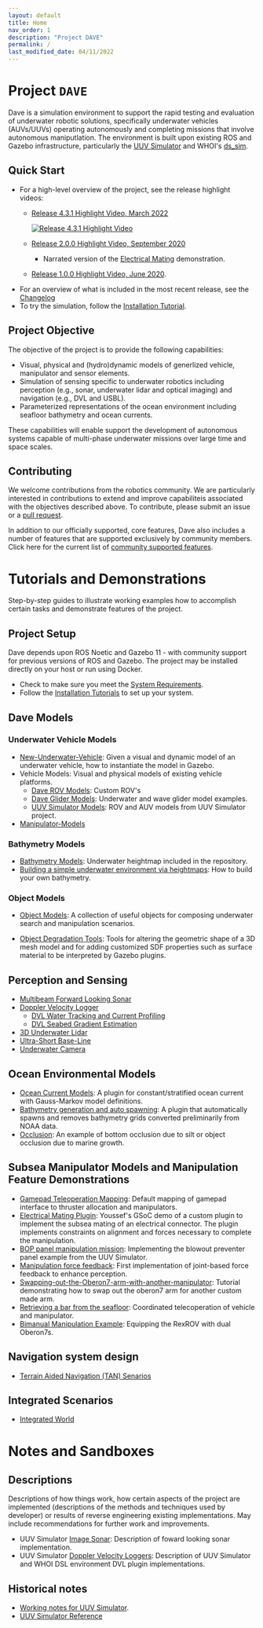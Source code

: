 ```yaml
---
layout: default
title: Home
nav_order: 1
description: "Project DAVE"
permalink: /
last_modified_date: 04/11/2022
---
```


# Project `DAVE`

Dave is a simulation environment to support the rapid testing and evaluation of underwater robotic solutions, specifically underwater vehicles (AUVs/UUVs) operating autonomously and completing missions that involve autonomous maniputlation.  The environment is built upon existing ROS and Gazebo infrastructure, particularly the [UUV Simulator](https://github.com/uuvsimulator/) and WHOI's [ds_sim](https://bitbucket.org/whoidsl/ds_sim/src/master/).

## Quick Start

* For a high-level overview of the project, see the release highlight videos:
    * [Release 4.3.1 Highlight Video, March 2022](https://www.youtube.com/watch?v=5HixvTjXzsg)

      [![Release 4.3.1 Highlight Video](https://user-images.githubusercontent.com/7955120/160326859-5e360b2b-c45f-4900-9750-6803cce6fa46.png)](https://www.youtube.com/watch?v=5HixvTjXzsg)

    * [Release 2.0.0 Highlight Video, September 2020](https://vimeo.com/462024036)
        * Narrated version of the [Electrical Mating](https://vimeo.com/463124725) demonstration.
    * [Release 1.0.0 Highlight Video, June 2020](https://vimeo.com/426414758).
* For an overview of what is included in the most recent release, see the [Changelog](https://github.com/Field-Robotics-Lab/dave/blob/master/Changelog.md)
* To try the simulation, follow the [Installation Tutorial](contents/installation/Installation).

## Project Objective

The objective of the project is to provide the following capabilities:

* Visual, physical and (hydro)dynamic models of generlized vehicle, manipulator and sensor elements.
* Simulation of sensing specific to underwater robotics including perception (e.g., sonar, underwater lidar and optical imaging) and navigation (e.g., DVL and USBL).
* Parameterized representations of the ocean environment including seafloor bathymetry and ocean currents.

These capabilities will enable support the development of autonomous systems capable of multi-phase underwater missions over large time and space scales.

## Contributing

We welcome contributions from the robotics community. We are particularly interested in contributions to extend and improve capabiliteis associated with the objectives described above. To contribute, please submit an issue or a [pull request](https://github.com/Field-Robotics-Lab/dave/pulls).

In addition to our officially supported, core features, Dave also includes a number of features that are supported exclusively by community members. Click here for the current list of [community supported features](Community-Supported-Features).

# Tutorials and Demonstrations

Step-by-step guides to illustrate working examples how to accomplish certain tasks and demonstrate features of the project.

## Project Setup

Dave depends upon ROS Noetic and Gazebo 11 - with community support for previous versions of ROS and Gazebo.  The project may be installed directly on your host or run using Docker.

* Check to make sure you meet the [System Requirements](/dave.doc/contents/installation/System-Requirements).
* Follow the [Installation Tutorials](/dave.doc/contents/installation/Installation) to set up your system.

## Dave Models

### Underwater Vehicle Models

* [New-Underwater-Vehicle](/dave.doc/contents/dave_models/New-Underwater-Vehicle): Given a visual and dynamic model of an underwater vehicle, how to instantiate the model in Gazebo.
* Vehicle Models: Visual and physical models of existing vehicle platforms.
    * [Dave ROV Models](/dave.doc/contents/dave_models/vehicle_examples): Custom ROV's
    * [Dave Glider Models](/dave.doc/contents/dave_models/Glider-Models): Underwater and wave glider model examples.
    * [UUV Simulator Models](/dave.doc/contents/dave_models/uuv_sim_vehicles): ROV and AUV models from UUV Simulator project.
* [Manipulator-Models](/dave.doc/contents/dave_models/Manipulator-Models)

### Bathymetry Models

* [Bathymetry Models](/dave.doc/contents/dave_models/Bathymetry-Models): Underwater heightmap included in the repository.
* [Building a simple underwater environment via heightmaps](/dave.doc/contents/dave_models/Building-a-simple-underwater-environment-via-heightmaps): How to build your own bathymetry.

### Object Models

* [Object Models](/dave.doc/contents/dave_models/Dave-Object-Models): A collection of useful objects for composing underwater search and manipulation scenarios.

* [Object Degradation Tools](/dave.doc/contents/dave_models/Object-Degradation-Tools): Tools for altering the geometric shape of a 3D mesh model and for adding customized SDF properties such as surface material to be interpreted by Gazebo plugins.

## Perception and Sensing

* [Multibeam Forward Looking Sonar](/dave.doc/contents/dave_sensors/Multibeam-Forward-Looking-Sonar)
* [Doppler Velocity Logger](/dave.doc/contents/dave_sensors/whn_dvl_examples)
    * [DVL Water Tracking and Current Profiling](/dave.doc/contents/dave_sensors/DVL-Water-Tracking)
    * [DVL Seabed Gradient Estimation](/dave.doc/contents/dave_sensors/DVL-Seabed-Gradient)
* [3D Underwater Lidar](/dave.doc/contents/dave_sensors/3D-Underwater-Lidar)
* [Ultra-Short Base-Line](/dave.doc/contents/dave_sensors/usbl_tutorial)
* [Underwater Camera](/dave.doc/contents/dave_sensors/Underwater-Camera-Roadmap)

## Ocean Environmental Models

* [Ocean Current Models](/dave.doc/contents/dave_env/Ocean-Current):  A plugin for constant/stratified ocean current with Gauss-Markov model definitions.
* [Bathymetry generation and auto spawning](/dave.doc/contents/dave_env/Bathymetry-Integration): A plugin that automatically spawns and removes bathymetry grids converted preliminarily from NOAA data.
* [Occlusion](/dave.doc/contents/dave_env/Occlusion): An example of bottom occlusion due to silt or object occlusion due to marine growth.

## Subsea Manipulator Models and Manipulation Feature Demonstrations

* [Gamepad Teleoperation Mapping](/dave.doc/contents/manipulator_demos/Logitech-F310-Gamepad-Mapping): Default mapping of gamepad interface to thruster allocation and manipulators.
* [Electrical Mating Plugin](/dave.doc/contents/manipulator_demos/Electrical-Plug-Mating-Plugin): Youssef's GSoC demo of a custom plugin to implement the subsea mating of an electrical connector.  The plugin implements constraints on alignment and forces necessary to complete the manipulation.
* [BOP panel manipulation mission](/dave.doc/contents/manipulator_demos/BOP-Panel-Manipulation-Mission): Implementing the blowout preventer panel example from the UUV Simulator.
* [Manipulation force feedback](/dave.doc/contents/manipulator_demos/Manipulator-Force-Feedback): First implementation of joint-based force feedback to enhance perception.
* [Swapping-out-the-Oberon7-arm-with-another-manipulator](/dave.doc/contents/manipulator_demos/Swapping-out-the-Oberon7-arm-with-another-manipulator): Tutorial demonstrating how to swap out the oberon7 arm for another custom made arm.
* [Retrieving a bar from the seafloor](/dave.doc/contents/manipulator_demos/Teleop-Bar-Retrieval): Coordinated telecoperation of vehicle and manipulator.
* [Bimanual Manipulation Example](/dave.doc/contents/manipulator_demos/Bimanual-Manipulation-Setup-and-Examples): Equipping the RexROV with dual Oberon7s.

## Navigation system design
* [Terrain Aided Navigation (TAN) Senarios](contents/Terrain-Aided-Navigation-(TAN)-Senarios)

## Integrated Scenarios
* [Integrated World](/dave.doc/contents/integrated_world)

# Notes and Sandboxes

## Descriptions
Descriptions of how things work, how certain aspects of the project are implemented (descriptions of the methods and techniques used by developer) or results of reverse engineering existing implementations.  May include recommendations for further work and improvements.

* UUV Simulator [Image Sonar](/dave.doc/contents/image_sonar_description): Description of foward looking sonar implementation.
* UUV Simulator [Doppler Velocity Loggers](/dave.doc/contents/dave_sensors/dvl_description): Description of UUV Simulator and WHOI DSL environment DVL plugin implementations.

## Historical notes

* [Working notes for UUV Simulator](/dave.doc/contents/Notes).
* [UUV Simulator Reference](/dave.doc/contents/uuv_simulator_reference)







